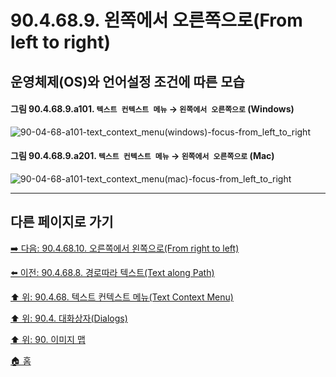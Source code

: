 # 90.4.68.9. 왼쪽에서 오른쪽으로(From left to right)
## 운영체제(OS)와 언어설정 조건에 따른 모습

<a id="90-04-68-09-a101"></a>

#### 그림 90.4.68.9.a101. `텍스트 컨텍스트 메뉴` → `왼쪽에서 오른쪽으로` (Windows)
![90-04-68-a101-text_context_menu(windows)-focus-from_left_to_right](https://github.com/wonder13662/gimp/assets/15767104/b46381b5-ba54-4d74-92e4-6a59e905b091)

<a id="90-04-68-09-a201"></a>

#### 그림 90.4.68.9.a201. `텍스트 컨텍스트 메뉴` → `왼쪽에서 오른쪽으로` (Mac)
![90-04-68-a101-text_context_menu(mac)-focus-from_left_to_right](https://github.com/wonder13662/gimp/assets/15767104/d37a9bf9-7e4d-4ed1-bc94-eea95f4cdc0c)

***

## 다른 페이지로 가기

[➡️ 다음: 90.4.68.10. 오른쪽에서 왼쪽으로(From right to left)](./90-04-68-10-from_right_to_left.md)

[⬅️ 이전: 90.4.68.8. 경로따라 텍스트(Text along Path)](./90-04-68-08-text_along_path.md)

[⬆️ 위: 90.4.68. 텍스트 컨텍스트 메뉴(Text Context Menu)](./90-04-68-00-text_context_menu.md)

[⬆️ 위: 90.4. 대화상자(Dialogs)](./90-04-00-dialogs.md)

[⬆️ 위: 90. 이미지 맵](./90-00-image-map.md)

[🏠 홈](./00-home.md)
